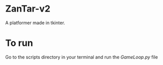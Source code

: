 # ZanTar-v2
 A platformer made in tkinter.
# To run
Go to the scripts directory in your terminal and run the _GameLoop.py_ file
